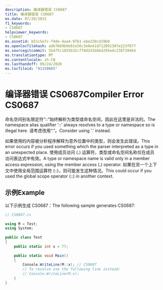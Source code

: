 ```yaml
---
description: 编译器错误 CS0687
title: 编译器错误 CS0687
ms.date: 07/20/2015
f1_keywords:
- CS0687
helpviewer_keywords:
- CS0687
ms.assetid: b51c5e7c-f4de-4aa4-97b1-ebe220cd19b0
ms.openlocfilehash: adb7b69b9e81e56c3e8e41d712891307e223f077
ms.sourcegitcommit: 5b475c1855b32cf78d2d1bbb4295e4c236f39464
ms.translationtype: MT
ms.contentlocale: zh-CN
ms.lasthandoff: 09/24/2020
ms.locfileid: "91159665"
---
```

# <a name="compiler-error-cs0687"></a><span data-ttu-id="96574-103">编译器错误 CS0687</span><span class="sxs-lookup"><span data-stu-id="96574-103">Compiler Error CS0687</span></span>

<span data-ttu-id="96574-104">命名空间别名限定符“::”始终解析为类型或命名空间，因此在这里是非法的。</span><span class="sxs-lookup"><span data-stu-id="96574-104">The namespace alias qualifier '::' always resolves to a type or namespace so is illegal here.</span></span> <span data-ttu-id="96574-105">请考虑改用“.”。</span><span class="sxs-lookup"><span data-stu-id="96574-105">Consider using '.' instead.</span></span>  
  
 <span data-ttu-id="96574-106">如果使用的内容被分析程序解释为意外位置中的类型，则会发生此错误。</span><span class="sxs-lookup"><span data-stu-id="96574-106">This error occurs if you used something which the parser interpreted as a type in an unexpected place.</span></span> <span data-ttu-id="96574-107">使用成员访问 (**.**) 运算符，类型或命名空间名称仅在成员访问表达式中有效。</span><span class="sxs-lookup"><span data-stu-id="96574-107">A type or namespace name is valid only in a member access expression, using the member access (**.**) operator.</span></span> <span data-ttu-id="96574-108">如果在另一个上下文中使用全局范围运算符 (::)，则可能发生这种情况。</span><span class="sxs-lookup"><span data-stu-id="96574-108">This could occur if you used the global scope operator (::) in another context.</span></span>  
  
## <a name="example"></a><span data-ttu-id="96574-109">示例</span><span class="sxs-lookup"><span data-stu-id="96574-109">Example</span></span>  

 <span data-ttu-id="96574-110">以下示例生成 CS0687：</span><span class="sxs-lookup"><span data-stu-id="96574-110">The following sample generates CS0687:</span></span>  
  
```csharp  
// CS0687.cs  
  
using M = Test;  
using System;  
  
public class Test
{  
    public static int x = 77;  
  
    public static void Main()
    {  
        Console.WriteLine(M::x); // CS0687  
        // To resolve use the following line instead:  
        // Console.WriteLine(M.x);  
    }  
}  
```
